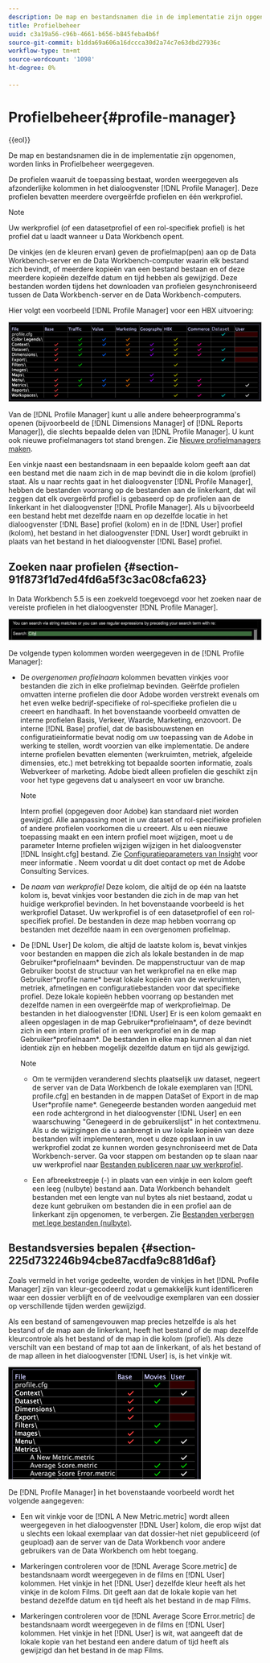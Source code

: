 ```yaml
---
description: De map en bestandsnamen die in de implementatie zijn opgenomen, worden links in Profielbeheer weergegeven.
title: Profielbeheer
uuid: c3a19a56-c96b-4661-b656-b845feba4b6f
source-git-commit: b1dda69a606a16dccca30d2a74c7e63dbd27936c
workflow-type: tm+mt
source-wordcount: '1098'
ht-degree: 0%

---
```



# Profielbeheer{#profile-manager}

{{eol}}

De map en bestandsnamen die in de implementatie zijn opgenomen, worden links in Profielbeheer weergegeven.

De profielen waaruit de toepassing bestaat, worden weergegeven als afzonderlijke kolommen in het dialoogvenster [!DNL Profile Manager]. Deze profielen bevatten meerdere overgeërfde profielen en één werkprofiel.

>[!NOTE]
>
>Uw werkprofiel (of een datasetprofiel of een rol-specifiek profiel) is het profiel dat u laadt wanneer u Data Workbench opent.

De vinkjes (en de kleuren ervan) geven de profielmap(pen) aan op de Data Workbench-server en de Data Workbench-computer waarin elk bestand zich bevindt, of meerdere kopieën van een bestand bestaan en of deze meerdere kopieën dezelfde datum en tijd hebben als gewijzigd. Deze bestanden worden tijdens het downloaden van profielen gesynchroniseerd tussen de Data Workbench-server en de Data Workbench-computers.

Hier volgt een voorbeeld [!DNL Profile Manager] voor een HBX uitvoering:

![](assets/client-prof.png)

Van de [!DNL Profile Manager] kunt u alle andere beheerprogramma&#39;s openen (bijvoorbeeld de [!DNL Dimensions Manager] of [!DNL Reports Manager]), die slechts bepaalde delen van [!DNL Profile Manager]. U kunt ook nieuwe profielmanagers tot stand brengen. Zie [Nieuwe profielmanagers maken](../../../../home/c-get-started/c-intf-anlys-ftrs/c-cstm-prof-files-mgrs/c-new-prof-mgrs.md#concept-0021e006523e4d538aaa16322731d9d3).

Een vinkje naast een bestandsnaam in een bepaalde kolom geeft aan dat een bestand met die naam zich in de map bevindt die in die kolom (profiel) staat. Als u naar rechts gaat in het dialoogvenster [!DNL Profile Manager], hebben de bestanden voorrang op de bestanden aan de linkerkant, dat wil zeggen dat elk overgeërfd profiel is gebaseerd op de profielen aan de linkerkant in het dialoogvenster [!DNL Profile Manager]. Als u bijvoorbeeld een bestand hebt met dezelfde naam en op dezelfde locatie in het dialoogvenster [!DNL Base] profiel (kolom) en in de [!DNL User] profiel (kolom), het bestand in het dialoogvenster [!DNL User] wordt gebruikt in plaats van het bestand in het dialoogvenster [!DNL Base] profiel.

## Zoeken naar profielen {#section-91f873f1d7ed4fd6a5f3c3ac08cfa623}

In Data Workbench 5.5 is een zoekveld toegevoegd voor het zoeken naar de vereiste profielen in het dialoogvenster [!DNL Profile Manager].

![](assets/client-prof2.png)

De volgende typen kolommen worden weergegeven in de [!DNL Profile Manager]:

* De *overgenomen profielnaam* kolommen bevatten vinkjes voor bestanden die zich in elke profielmap bevinden. Geërfde profielen omvatten interne profielen die door Adobe worden verstrekt evenals om het even welke bedrijf-specifieke of rol-specifieke profielen die u creeert en handhaaft. In het bovenstaande voorbeeld omvatten de interne profielen Basis, Verkeer, Waarde, Marketing, enzovoort. De interne [!DNL Base] profiel, dat de basisbouwstenen en configuratieinformatie bevat nodig om uw toepassing van de Adobe in werking te stellen, wordt voorzien van elke implementatie. De andere interne profielen bevatten elementen (werkruimten, metriek, afgeleide dimensies, etc.) met betrekking tot bepaalde soorten informatie, zoals Webverkeer of marketing. Adobe biedt alleen profielen die geschikt zijn voor het type gegevens dat u analyseert en voor uw branche.

   >[!NOTE]
   >
   >Intern profiel (opgegeven door Adobe) kan standaard niet worden gewijzigd. Alle aanpassing moet in uw dataset of rol-specifieke profielen of andere profielen voorkomen die u creeert. Als u een nieuwe toepassing maakt en een intern profiel moet wijzigen, moet u de parameter Interne profielen wijzigen wijzigen in het dialoogvenster [!DNL Insight.cfg] bestand. Zie [Configuratieparameters van Insight](../../../../home/c-get-started/c-insght-config-param.md#concept-14da97d0756348e885c08ca9e866074b) voor meer informatie . Neem voordat u dit doet contact op met de Adobe Consulting Services.

* De *naam van werkprofiel* Deze kolom, die altijd de op één na laatste kolom is, bevat vinkjes voor bestanden die zich in de map van het huidige werkprofiel bevinden. In het bovenstaande voorbeeld is het werkprofiel Dataset. Uw werkprofiel is of een datasetprofiel of een rol-specifiek profiel. De bestanden in deze map hebben voorrang op bestanden met dezelfde naam in een overgenomen profielmap.
* De [!DNL User] De kolom, die altijd de laatste kolom is, bevat vinkjes voor bestanden en mappen die zich als lokale bestanden in de map Gebruiker\*profielnaam* bevinden. De mappenstructuur van de map Gebruiker bootst de structuur van het werkprofiel na en elke map Gebruiker\*profile name* bevat lokale kopieën van de werkruimten, metriek, afmetingen en configuratiebestanden voor dat specifieke profiel. Deze lokale kopieën hebben voorrang op bestanden met dezelfde namen in een overgeërfde map of werkprofielmap. De bestanden in het dialoogvenster [!DNL User] Er is een kolom gemaakt en alleen opgeslagen in de map Gebruiker\*profielnaam*, of deze bevindt zich in een intern profiel of in een werkprofiel en in de map Gebruiker\*profielnaam*. De bestanden in elke map kunnen al dan niet identiek zijn en hebben mogelijk dezelfde datum en tijd als gewijzigd.

   >[!NOTE]
   >
   >
   >    
   >    
   >    * Om te vermijden veranderend slechts plaatselijk uw dataset, negeert de server van de Data Workbench de lokale exemplaren van [!DNL profile.cfg] en bestanden in de mappen DataSet of Export in de map User\*profile name*. Genegeerde bestanden worden aangeduid met een rode achtergrond in het dialoogvenster [!DNL User] en een waarschuwing &quot;Genegeerd in de gebruikerslijst&quot; in het contextmenu. Als u de wijzigingen die u aanbrengt in uw lokale kopieën van deze bestanden wilt implementeren, moet u deze opslaan in uw werkprofiel zodat ze kunnen worden gesynchroniseerd met de Data Workbench-server. Ga voor stappen om bestanden op te slaan naar uw werkprofiel naar [Bestanden publiceren naar uw werkprofiel](../../../../home/c-get-started/c-admin-intrf/c-prof-mgr/t-pub-files-wkg-prof.md#task-a0106e010c834d16bd60eef4721b6af9).
   >    
   >    * Een afbreekstreepje (-) in plaats van een vinkje in een kolom geeft een leeg (nulbyte) bestand aan. Data Workbench behandelt bestanden met een lengte van nul bytes als niet bestaand, zodat u deze kunt gebruiken om bestanden die in een profiel aan de linkerkant zijn opgenomen, te verbergen. Zie [Bestanden verbergen met lege bestanden (nulbyte)](../../../../home/c-get-started/c-admin-intrf/c-prof-mgr/c-empty-files.md#concept-e776fac9e5904bed8c13b9d5eb17c491).


## Bestandsversies bepalen {#section-225d732246b94cbe87acdfa9c881d6af}

Zoals vermeld in het vorige gedeelte, worden de vinkjes in het [!DNL Profile Manager] zijn van kleur-gecodeerd zodat u gemakkelijk kunt identificeren waar een dossier verblijft en of de veelvoudige exemplaren van een dossier op verschillende tijden werden gewijzigd.

Als een bestand of samengevouwen map precies hetzelfde is als het bestand of de map aan de linkerkant, heeft het bestand of de map dezelfde kleurcontrole als het bestand of de map in die kolom (profiel). Als deze verschilt van een bestand of map tot aan de linkerkant, of als het bestand of de map alleen in het dialoogvenster [!DNL User] is, is het vinkje wit.

![](assets/vis_ProfMgr_LocalFiles.png)

De [!DNL Profile Manager] in het bovenstaande voorbeeld wordt het volgende aangegeven:

* Een wit vinkje voor de [!DNL A New Metric.metric] wordt alleen weergegeven in het dialoogvenster [!DNL User] kolom, die erop wijst dat u slechts een lokaal exemplaar van dat dossier-het niet gepubliceerd (of geupload) aan de server van de Data Workbench voor andere gebruikers van de Data Workbench om hebt toegang.

* Markeringen controleren voor de [!DNL Average Score.metric] de bestandsnaam wordt weergegeven in de films en [!DNL User] kolommen. Het vinkje in het [!DNL User] dezelfde kleur heeft als het vinkje in de kolom Films. Dit geeft aan dat de lokale kopie van het bestand dezelfde datum en tijd heeft als het bestand in de map Films.

* Markeringen controleren voor de [!DNL Average Score Error.metric] de bestandsnaam wordt weergegeven in de films en [!DNL User] kolommen. Het vinkje in het [!DNL User] is wit, wat aangeeft dat de lokale kopie van het bestand een andere datum of tijd heeft als gewijzigd dan het bestand in de map Films.


